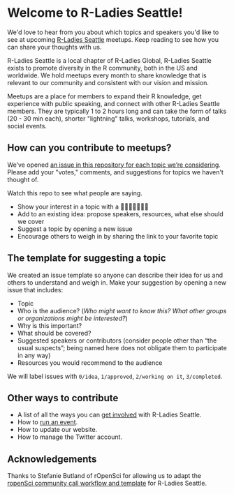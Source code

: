 # Welcome to R-Ladies Seattle! 

We'd love to hear from you about which topics and speakers you'd like to see at upcoming [R-Ladies Seattle](https://rladiesseattle.org/) meetups. Keep reading to see how you can share your thoughts with us. 

R-Ladies Seattle is a local chapter of R-Ladies Global, R-Ladies Seattle exists to promote diversity in the R community, both in the US and worldwide. We hold meetups every month to share knowledge that is relevant to our community and consistent with our vision and mission.

Meetups are a place for members to expand their R knowledge, get experience with public speaking, and connect with other R-Ladies Seattle members. They are typically 1 to 2 hours long and can take the form of talks (20 - 30 min each), shorter "lightning" talks, workshops, tutorials, and social events.

## How can you contribute to meetups?

We’ve opened [an issue in this repository for each topic we’re considering](https://github.com/rladies-seattle/rladies-seattle-organizing/issues). Please add your "votes," comments, and suggestions for topics we haven't thought of.

Watch this repo to see what people are saying.

* Show your interest in a topic with a 👍🏼🎉🚀👎🏼😕
* Add to an existing idea: propose speakers, resources, what else should we cover
* Suggest a topic by opening a new issue
* Encourage others to weigh in by sharing the link to your favorite topic

## The template for suggesting a topic

We created an issue template so anyone can describe their idea for us and others to understand and weigh in. Make your suggestion by opening a new issue that includes:

- Topic
- Who is the audience? (_Who might want to know this? What other groups or organizations might be interested?_)
- Why is this important?
- What should be covered?
- Suggested speakers or contributors (consider people other than “the usual suspects”; being named here does not obligate them to participate in any way)
- Resources you would recommend to the audience

We will label issues with `0/idea`, `1/approved`, `2/working on it`, `3/completed`. 

## Other ways to contribute

* A list of all the ways you can [get involved](how-to-get-involved.md) with R-Ladies Seattle.
* How to [run an event](how-to-run-an-event.md).
* How to update our website.
* How to manage the Twitter account.

## Acknowledgements

Thanks to Stefanie Butland of rOpenSci for allowing us to adapt the [ropenSci community call workflow and template](https://github.com/ropensci-org/community-calls) for R-Ladies Seattle.